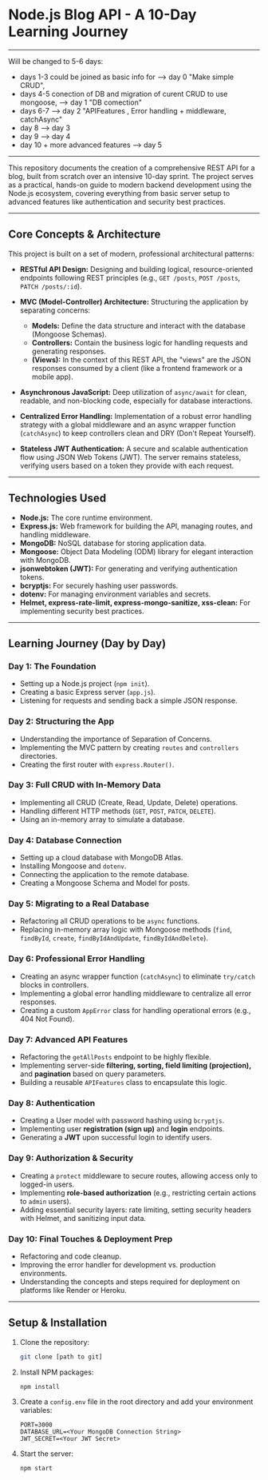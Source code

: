 # Node.js Blog API - A 10-Day Learning Journey

--- 
Will be changed to 5-6 days:
- days 1-3 could be joined as basic info for --> day 0 "Make simple CRUD",
- days 4-5 conection of DB and migration of curent CRUD to use mongoose, --> day 1 "DB comection"
- days 6-7 --> day 2 "APIFeatures , Error handling + middleware, catchAsync"
- day 8 --> day 3
- day 9 --> day 4
- day 10 + more advanced features --> day 5

---

This repository documents the creation of a comprehensive REST API for a blog, built from scratch over an intensive 10-day sprint. The project serves as a practical, hands-on guide to modern backend development using the Node.js ecosystem, covering everything from basic server setup to advanced features like authentication and security best practices.

---

## Core Concepts & Architecture

This project is built on a set of modern, professional architectural patterns:

* **RESTful API Design:** Designing and building logical, resource-oriented endpoints following REST principles (e.g., `GET /posts`, `POST /posts`, `PATCH /posts/:id`).

* **MVC (Model-Controller) Architecture:** Structuring the application by separating concerns:
    * **Models:** Define the data structure and interact with the database (Mongoose Schemas).
    * **Controllers:** Contain the business logic for handling requests and generating responses.
    * **(Views):** In the context of this REST API, the "views" are the JSON responses consumed by a client (like a frontend framework or a mobile app).

* **Asynchronous JavaScript:** Deep utilization of `async/await` for clean, readable, and non-blocking code, especially for database interactions.

* **Centralized Error Handling:** Implementation of a robust error handling strategy with a global middleware and an async wrapper function (`catchAsync`) to keep controllers clean and DRY (Don't Repeat Yourself).

* **Stateless JWT Authentication:** A secure and scalable authentication flow using JSON Web Tokens (JWT). The server remains stateless, verifying users based on a token they provide with each request.

---

## Technologies Used

* **Node.js:** The core runtime environment.
* **Express.js:** Web framework for building the API, managing routes, and handling middleware.
* **MongoDB:** NoSQL database for storing application data.
* **Mongoose:** Object Data Modeling (ODM) library for elegant interaction with MongoDB.
* **jsonwebtoken (JWT):** For generating and verifying authentication tokens.
* **bcryptjs:** For securely hashing user passwords.
* **dotenv:** For managing environment variables and secrets.
* **Helmet, express-rate-limit, express-mongo-sanitize, xss-clean:** For implementing security best practices.

---

## Learning Journey (Day by Day)

### Day 1: The Foundation
* Setting up a Node.js project (`npm init`).
* Creating a basic Express server (`app.js`).
* Listening for requests and sending back a simple JSON response.

### Day 2: Structuring the App
* Understanding the importance of Separation of Concerns.
* Implementing the MVC pattern by creating `routes` and `controllers` directories.
* Creating the first router with `express.Router()`.

### Day 3: Full CRUD with In-Memory Data
* Implementing all CRUD (Create, Read, Update, Delete) operations.
* Handling different HTTP methods (`GET`, `POST`, `PATCH`, `DELETE`).
* Using an in-memory array to simulate a database.

### Day 4: Database Connection
* Setting up a cloud database with MongoDB Atlas.
* Installing Mongoose and `dotenv`.
* Connecting the application to the remote database.
* Creating a Mongoose Schema and Model for posts.

### Day 5: Migrating to a Real Database
* Refactoring all CRUD operations to be `async` functions.
* Replacing in-memory array logic with Mongoose methods (`find`, `findById`, `create`, `findByIdAndUpdate`, `findByIdAndDelete`).

### Day 6: Professional Error Handling
* Creating an async wrapper function (`catchAsync`) to eliminate `try/catch` blocks in controllers.
* Implementing a global error handling middleware to centralize all error responses.
* Creating a custom `AppError` class for handling operational errors (e.g., 404 Not Found).

### Day 7: Advanced API Features
* Refactoring the `getAllPosts` endpoint to be highly flexible.
* Implementing server-side **filtering, sorting, field limiting (projection),** and **pagination** based on query parameters.
* Building a reusable `APIFeatures` class to encapsulate this logic.

### Day 8: Authentication
* Creating a User model with password hashing using `bcryptjs`.
* Implementing user **registration (sign up)** and **login** endpoints.
* Generating a **JWT** upon successful login to identify users.

### Day 9: Authorization & Security
* Creating a `protect` middleware to secure routes, allowing access only to logged-in users.
* Implementing **role-based authorization** (e.g., restricting certain actions to `admin` users).
* Adding essential security layers: rate limiting, setting security headers with Helmet, and sanitizing input data.

### Day 10: Final Touches & Deployment Prep
* Refactoring and code cleanup.
* Improving the error handler for development vs. production environments.
* Understanding the concepts and steps required for deployment on platforms like Render or Heroku.

---

## Setup & Installation

1.  Clone the repository:
    ```sh
    git clone [path to git]
    ```
2.  Install NPM packages:
    ```sh
    npm install
    ```
3.  Create a `config.env` file in the root directory and add your environment variables:
    ```
    PORT=3000
    DATABASE_URL=<Your MongoDB Connection String>
    JWT_SECRET=<Your JWT Secret>
    ```
4.  Start the server:
    ```sh
    npm start
    ```
